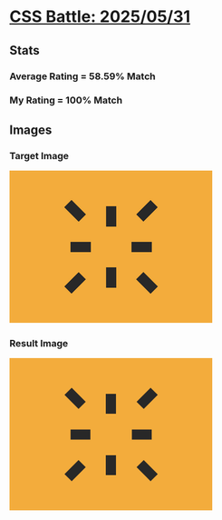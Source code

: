 # [CSS Battle: 2025/05/31](https://cssbattle.dev/play/qYahKhYlWzf3SQ8cUIrB)

## Stats

### Average Rating = 58.59% Match

### My Rating = 100% Match

## Images

### Target Image

![](./images/target.png)

### Result Image

![](./images/result.png)
